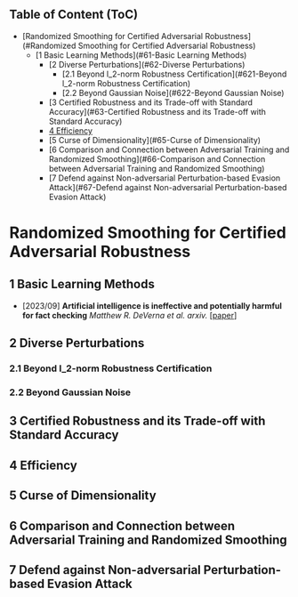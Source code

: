 
## Table of Content (ToC)

- [Randomized Smoothing for Certified Adversarial Robustness](#Randomized Smoothing for Certified Adversarial Robustness)
  - [1 Basic Learning Methods](#61-Basic Learning Methods)
    - [2 Diverse Perturbations](#62-Diverse Perturbations)
      - [2.1 Beyond l_2-norm Robustness Certification](#621-Beyond l_2-norm Robustness Certification)
      - [2.2 Beyond Gaussian Noise](#622-Beyond Gaussian Noise)
    - [3 Certified Robustness and its Trade-off with Standard Accuracy](#63-Certified Robustness and its Trade-off with Standard Accuracy)
    - [4 Efficiency](#64-Efficiency)
    - [5 Curse of Dimensionality](#65-Curse of Dimensionality)
    - [6 Comparison and Connection between Adversarial Training and Randomized Smoothing](#66-Comparison and Connection between Adversarial Training and Randomized Smoothing)
    - [7 Defend against Non-adversarial Perturbation-based Evasion Attack](#67-Defend against Non-adversarial Perturbation-based Evasion Attack)
  <!-- - [Citation](#citation) -->
  
#  Randomized Smoothing for Certified Adversarial Robustness

## 1 Basic Learning Methods
- [2023/09] **Artificial intelligence is ineffective and potentially harmful for fact checking** *Matthew R. DeVerna et al. arxiv.* [[paper](https://arxiv.org/abs/2308.10800)]

## 2 Diverse Perturbations

### 2.1 Beyond l_2-norm Robustness Certification

### 2.2 Beyond Gaussian Noise

## 3 Certified Robustness and its Trade-off with Standard Accuracy

## 4 Efficiency

## 5 Curse of Dimensionality

## 6 Comparison and Connection between Adversarial Training and Randomized Smoothing

## 7 Defend against Non-adversarial Perturbation-based Evasion Attack
